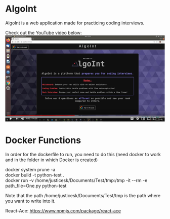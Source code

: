 # AlgoInt  
AlgoInt is a web application made for practicing coding interviews. 

Check out the YouTube video below:
[![AlgoInt Presentation](VideoImage.jpg)](http://www.youtube.com/watch?v=3Bdj9buMjm8 "AlgoInt Presentation")

<!-- <div class="something" markdown="1">
<iframe width="560" height="315" src="https://www.youtube.com/embed/3Bdj9buMjm8" frameborder="0" allow="accelerometer; autoplay; encrypted-media; gyroscope; picture-in-picture" allowfullscreen></iframe>
</div> -->
  
# Docker Functions  
In order for the dockerfile to run, you need to do this (need docker to work and in the folder in which Docker is created)  
  
docker system prune -a  
docker build -t python-test .  
docker run -v /home/justicesk/Documents/Test/tmp:/tmp -it --rm -e path_file=One.py python-test  
  
Note that the path /home/justicesk/Documents/Test/tmp is the path where you want to write into it. 

React-Ace: https://www.npmjs.com/package/react-ace
